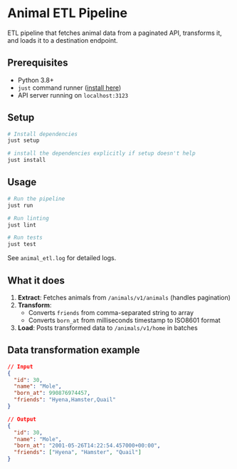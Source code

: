 # Animal ETL Pipeline

ETL pipeline that fetches animal data from a paginated API, transforms it, and loads it to a destination endpoint.

## Prerequisites

- Python 3.8+
- `just` command runner ([install here](https://github.com/casey/just))
- API server running on `localhost:3123`

## Setup

```bash
# Install dependencies
just setup

# install the dependencies explicitly if setup doesn't help
just install
```

## Usage

```bash
# Run the pipeline
just run

# Run linting
just lint

# Run tests
just test
```

See `animal_etl.log` for detailed logs.

## What it does

1. **Extract**: Fetches animals from `/animals/v1/animals` (handles pagination)
2. **Transform**:
   - Converts `friends` from comma-separated string to array
   - Converts `born_at` from milliseconds timestamp to ISO8601 format
3. **Load**: Posts transformed data to `/animals/v1/home` in batches

## Data transformation example

```json
// Input
{
  "id": 30,
  "name": "Mole",
  "born_at": 990876974457,
  "friends": "Hyena,Hamster,Quail"
}

// Output
{
  "id": 30,
  "name": "Mole",
  "born_at": "2001-05-26T14:22:54.457000+00:00",
  "friends": ["Hyena", "Hamster", "Quail"]
}
```
